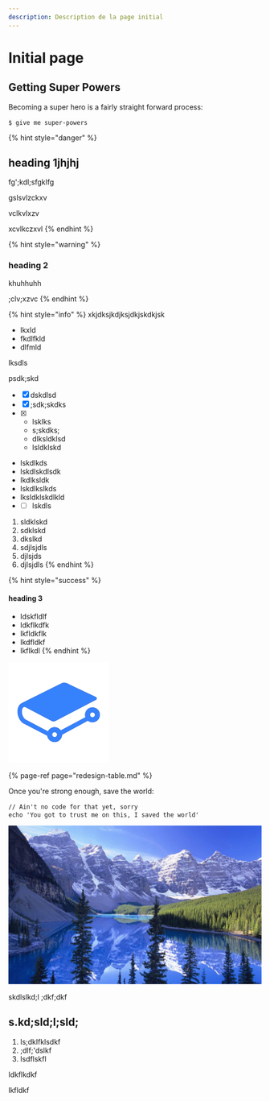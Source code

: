 ```yaml
---
description: Description de la page initial
---
```


# Initial page

## Getting Super Powers

Becoming a super hero is a fairly straight forward process:

```
$ give me super-powers
```



{% hint style="danger" %}
## heading 1jhjhj

fg';kdl;sfgklfg

gslsvlzckxv

vclkvlxzv

xcvlkczxvl
{% endhint %}

{% hint style="warning" %}
### heading 2

khuhhuhh

;clv;xzvc
{% endhint %}

{% hint style="info" %}
xkjdksjkdjksjdkjskdkjsk

* lkxld
* fkdlfkld
* dlfmld

lksdls

psdk;skd

* [x] dskdlsd
* [x] ;sdk;skdks
* [x] * lsklks
  * s;skdks;
  * dlksldklsd
  * lsldklskd
* lskdlkds
* lskdlskdlsdk
* lkdlksldk
* lskdlkslkds
* lksldklskdlkld
* * [ ] lskdls

1. sldklskd
2. sdklskd
3. dkslkd
4. sdjlsjdls
5. djlsjds
6. djlsjdls
{% endhint %}

{% hint style="success" %}
#### heading 3

* ldskfldlf
* ldkflkdfk
* lkfldkflk
* lkdfldkf
* lkflkdl
{% endhint %}

![](.gitbook/assets/telechargement%20%281%29.png)

{% page-ref page="redesign-table.md" %}

Once you're strong enough, save the world:

```
// Ain't no code for that yet, sorry
echo 'You got to trust me on this, I saved the world'
```

![slkdlskldklklsddddlkskds](.gitbook/assets/montagne-france.jpg)

skdlslkd;l ;dkf;dkf

## s.kd;sld;l;sld;

1.  ls;dklfklsdkf 
2. ;dlf;'dslkf
3. lsdflskfl

ldkflkdkf

lkfldkf



